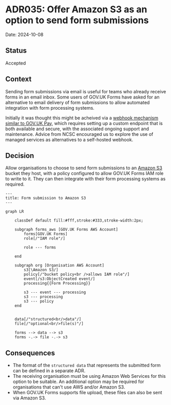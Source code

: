 # ADR035: Offer Amazon S3 as an option to send form submissions

Date: 2024-10-08

## Status

Accepted

## Context

Sending form submissions via email is useful for teams who already receive forms in an email inbox. Some users of GOV.UK Forms have asked for an alternative to email delivery of form submissions to allow automated integration with form processing systems.

Initially it was thought this might be acheived via a [webhook mechanism similar to GOV.UK Pay](https://docs.payments.service.gov.uk/webhooks/), which requires setting up a custom endpoint that is both available and secure, with the associated ongoing support and maintenance. Advice from NCSC encouraged us to explore the use of managed services as alternatives to a self-hosted webhook.

## Decision

Allow organisations to choose to send form submissions to an [Amazon S3](https://aws.amazon.com/s3/) bucket they host, with a policy configured to allow GOV.UK Forms IAM role to write to it. They can then integrate with their form processing systems as required.

```mermaid
---
title: Form submission to Amazon S3
---

graph LR

    classDef default fill:#fff,stroke:#333,stroke-width:2px;

    subgraph forms_aws [GOV.UK Forms AWS Account]
        forms[GOV.UK Forms]
        role[/"IAM role"/]

        role --- forms

    end

    subgraph org [Organisation AWS Account]
        s3[\Amazon S3/]
        policy[/"bucket policy<br />allows IAM role"/]
        event[/s3:ObjectCreated event/]
        processing{{Form Processing}}

        s3 --- event --- processing
        s3 --- processing
        s3 --- policy
    end
    

    data[/"structured<br/>data"/]
    file[/"optional<br/>file(s)"/]

    forms --> data --> s3
    forms -.-> file -.-> s3

```

## Consequences

* The format of the `structured data` that represents the submitted form can be defined in a separate ADR.
* The receiving organisation must be using Amazon Web Services for this option to be suitable. An additional option may be required for organisations that can't use AWS and/or Amazon S3.
* When GOV.UK Forms supports file upload, these files can also be sent via Amazon S3.
